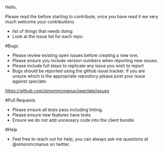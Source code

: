 Hello,

Please read the before starting to contribute, once you have read it we very much welcome your contributions

* list of things that needs doing
* Look at the issue list for each repo.

#Bugs

* Please review existing open issues before creating a new one.
* Please ensure you include version numbers when reporting new issues.
* Please include full steps to replicate any issue you wish to report
* Bugs should be reported using the github issue tracker. If you are unsure which is the appropriate repository please post your issue against speclate:

https://github.com/simonmcmanus/speclate/issues


#Pull Requests

* Please ensure all tests pass including linting.
* Please ensure new features have tests
* Ensure we do not add uncessary code into the client bundle

#Help

* Feel free to reach out for help, you can always ask me questions at @simonmcmanus on twitter.



